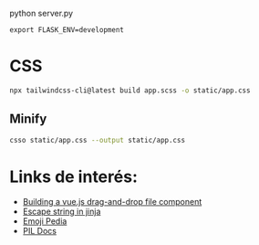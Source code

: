
python server.py
```
export FLASK_ENV=development
```

# CSS
```sh
npx tailwindcss-cli@latest build app.scss -o static/app.css
```

## Minify
```sh
csso static/app.css --output static/app.css
```

# Links de interés:

- [Building a vue.js drag-and-drop file component](https://stenvdb.be/articles/building-a-vuejs-drag-and-drop-file-component)
- [Escape string in jinja](https://jinja.palletsprojects.com/en/2.11.x/templates/#escaping)
- [Emoji Pedia](https://emojipedia.org/sparkles/)
- [PIL Docs](https://pillow.readthedocs.io/en/stable/reference/Image.html)
